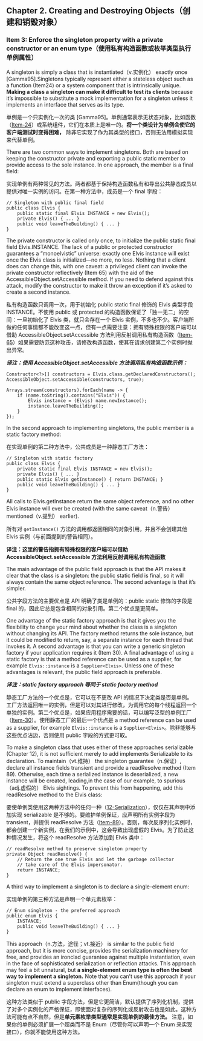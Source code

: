 ## Chapter 2. Creating and Destroying Objects（创建和销毁对象）

### Item 3: Enforce the singleton property with a private constructor or an enum type（使用私有构造函数或枚举类型执行单例属性）

A singleton is simply a class that is instantiated（v.实例化） exactly once [Gamma95].Singletons typically represent either a stateless object such as a function (Item24) or a system component that is intrinsically unique. **Making a class a singleton can make it difficult to test its clients** because it’s impossible to substitute a mock implementation for a singleton unless it implements an interface that serves as its type.

单例是一个只实例化一次的类 [Gamma95]。单例通常表示无状态对象，比如函数（[Item-24](https://github.com/clxering/Effective-Java-3rd-edition-Chinese-English-bilingual/blob/master/Chapter-4-Item-24-Favor-static-member-classes-over-nonstatic.md)）或系统组件，它们在本质上是唯一的。**将一个类设计为单例会使它的客户端测试时变得困难，** 除非它实现了作为其类型的接口，否则无法用模拟实现来代替单例。

There are two common ways to implement singletons. Both are based on keeping the constructor private and exporting a public static member to provide access to the sole instance. In one approach, the member is a final field:

实现单例有两种常见的方法。两者都基于保持构造函数私有和导出公共静态成员以提供对唯一实例的访问。在第一种方法中，成员是一个 final 字段：

```
// Singleton with public final field
public class Elvis {
    public static final Elvis INSTANCE = new Elvis();
    private Elvis() { ... }
    public void leaveTheBuilding() { ... }
}
```

The private constructor is called only once, to initialize the public static final field Elvis.INSTANCE. The lack of a public or protected constructor guarantees a “monoelvistic” universe: exactly one Elvis instance will exist once the Elvis class is initialized—no more, no less. Nothing that a client does can change this, with one caveat: a privileged client can invoke the private constructor reflectively (Item 65) with the aid of the AccessibleObject.setAccessible method. If you need to defend against this attack, modify the constructor to make it throw an exception if it’s asked to create a second instance.

私有构造函数只调用一次，用于初始化 public static final 修饰的 Elvis 类型字段 INSTANCE。不使用 public 或 protected 的构造函数保证了「独一无二」的空间：一旦初始化了 Elvis 类，就只会存在一个 Elvis 实例，不多也不少。客户端所做的任何事情都不能改变这一点，但有一点需要注意：拥有特殊权限的客户端可以借助 AccessibleObject.setAccessible 方法利用反射调用私有构造函数（[Item-65](https://github.com/clxering/Effective-Java-3rd-edition-Chinese-English-bilingual/blob/master/Chapter-9-Item-65-Prefer-interfaces-to-reflection.md)）如果需要防范这种攻击，请修改构造函数，使其在请求创建第二个实例时抛出异常。

***译注：使用 AccessibleObject.setAccessible 方法调用私有构造函数示例：***
```
Constructor<?>[] constructors = Elvis.class.getDeclaredConstructors();
AccessibleObject.setAccessible(constructors, true);

Arrays.stream(constructors).forEach(name -> {
    if (name.toString().contains("Elvis")) {
        Elvis instance = (Elvis) name.newInstance();
        instance.leaveTheBuilding();
    }
});
```

In the second approach to implementing singletons, the public member is a static factory method:

在实现单例的第二种方法中，公共成员是一种静态工厂方法：

```
// Singleton with static factory
public class Elvis {
    private static final Elvis INSTANCE = new Elvis();
    private Elvis() { ... }
    public static Elvis getInstance() { return INSTANCE; }
    public void leaveTheBuilding() { ... }
}
```

All calls to Elvis.getInstance return the same object reference, and no other Elvis instance will ever be created (with the same caveat（n.警告） mentioned（v.提到） earlier).

所有对 `getInstance()` 方法的调用都返回相同的对象引用，并且不会创建其他 Elvis 实例（与前面提到的警告相同）。

**译注：这里的警告指拥有特殊权限的客户端可以借助 AccessibleObject.setAccessible 方法利用反射调用私有构造函数**

The main advantage of the public field approach is that the API makes it clear that the class is a singleton: the public static field is final, so it will always contain the same object reference. The second advantage is that it’s simpler.

公共字段方法的主要优点是 API 明确了类是单例的：public static 修饰的字段是 final 的，因此它总是包含相同的对象引用。第二个优点是更简单。

One advantage of the static factory approach is that it gives you the flexibility to change your mind about whether the class is a singleton without changing its API. The factory method returns the sole instance, but it could be modified to return, say, a separate instance for each thread that invokes it. A second advantage is that you can write a generic singleton factory if your application requires it (Item 30). A final advantage of using a static factory is that a method reference can be used as a supplier, for example `Elvis::instance` is a `Supplier<Elvis>`. Unless one of these advantages is relevant, the public field approach is preferable.

***译注：static factory approach 等同于 static factory method***

静态工厂方法的一个优点是，它可以在不更改 API 的情况下决定类是否是单例。工厂方法返回唯一的实例，但是可以对其进行修改，为调用它的每个线程返回一个单独的实例。第二个优点是，如果应用程序需要的话，可以编写泛型的单例工厂（[Item-30](https://github.com/clxering/Effective-Java-3rd-edition-Chinese-English-bilingual/blob/master/Chapter-5-Item-30-Favor-generic-methods.md)）。使用静态工厂的最后一个优点是 a method reference can be used as a supplier, for example `Elvis::instance` is a `Supplier<Elvis>`。除非能够与这些优点沾边，否则使用 public 字段的方式更可取。

To make a singleton class that uses either of these approaches serializable (Chapter 12), it is not sufficient merely to add implements Serializable to its declaration. To maintain（vt.维持） the singleton guarantee（n.保证）, declare all instance fields transient and provide a readResolve method (Item 89). Otherwise, each time a serialized instance is deserialized, a new instance will be created, leading,in the case of our example, to spurious（adj.虚假的） Elvis sightings. To prevent this from happening, add this readResolve method to the Elvis class:

要使单例类使用这两种方法中的任何一种（[12-Serialization]( https://github.com/clxering/Effective-Java-3rd-edition-Chinese-English-bilingual/blob/master/Chapter-12-Introduction.md)），仅仅在其声明中添加实现 serializable 是不够的。要维护单例保证，应声明所有实例字段为 transient，并提供 readResolve 方法（[Item-89](https://github.com/clxering/Effective-Java-3rd-edition-Chinese-English-bilingual/blob/master/Chapter-12-Item-89-For-instance-control-prefer-enum-types-to-readResolve.md)）。否则，每次反序列化实例时，都会创建一个新实例，在我们的示例中，这会导致出现虚假的 Elvis。为了防止这种情况发生，将这个 readResolve 方法添加到 Elvis 类中：

```
// readResolve method to preserve singleton property
private Object readResolve() {
    // Return the one true Elvis and let the garbage collector
    // take care of the Elvis impersonator.
    return INSTANCE;
}
```

A third way to implement a singleton is to declare a single-element enum:

实现单例的第三种方法是声明一个单元素枚举：

```
// Enum singleton - the preferred approach
public enum Elvis {
    INSTANCE;
    public void leaveTheBuilding() { ... }
}
```

This approach（n.方法，途径；vt.接近） is similar to the public field approach, but it is more concise, provides the serialization machinery for free, and provides an ironclad guarantee against multiple instantiation, even in the face of sophisticated serialization or reflection attacks. This approach may feel a bit unnatural, but **a single-element enum type is often the best way to implement a singleton.** Note that you can’t use this approach if your singleton must extend a superclass other than Enum(though you can declare an enum to implement interfaces).

这种方法类似于 public 字段方法，但是它更简洁，默认提供了序列化机制，提供了对多个实例化的严格保证，即使面对复杂的序列化或反射攻击也是如此。这种方法可能有点不自然，但是**单元素枚举类型通常是实现单例的最佳方法。** 注意，如果你的单例必须扩展一个超类而不是 Enum（尽管你可以声明一个 Enum 来实现接口），你就不能使用这种方法。
